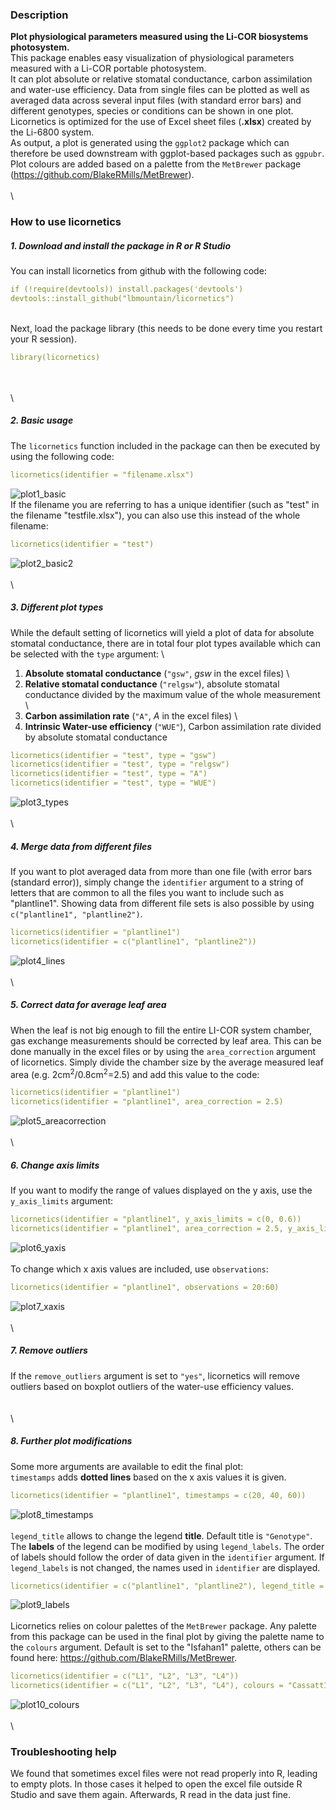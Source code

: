 ### Description

**Plot physiological parameters measured using the Li-COR biosystems photosystem.**
\
This package enables easy visualization of physiological parameters measured with a Li-COR portable photosystem.
\
It can plot absolute or relative stomatal conductance, carbon assimilation and water-use efficiency. Data from single files can be plotted as well as averaged data across several input files (with standard error bars) and different genotypes, species or conditions can be shown in one plot.
\
Licornetics is optimized for the use of Excel sheet files (**.xlsx**) created by the Li-6800 system.
\
As output, a plot is generated using the `ggplot2` package which can therefore be used downstream with ggplot-based packages such as `ggpubr`. Plot colours are added based on a palette from the `MetBrewer` package (https://github.com/BlakeRMills/MetBrewer).
\
\
\

### How to use licornetics
##### **1. Download and install the package in R or R Studio**
You can install licornetics from github with the following code:
```yaml
if (!require(devtools)) install.packages('devtools')
devtools::install_github("lbmountain/licornetics")
```
\
Next, load the package library (this needs to be done every time you restart your R session).
```yaml
library(licornetics)
```
\
\
\

##### **2. Basic usage**
The `licornetics` function included in the package can then be executed by using the following code:
```yaml
licornetics(identifier = "filename.xlsx")
```
![plot1_basic](images/plot1_base.png)
\
If the filename you are referring to has a unique identifier (such as "test" in the filename "testfile.xlsx"), you can also use this instead of the whole filename:
```yaml
licornetics(identifier = "test")
```
![plot2_basic2](images/plot2_base2.png)
\
\
\

##### **3. Different plot types**
While the default setting of licornetics will yield a plot of data for absolute stomatal conductance, there are in total four plot types available which can be selected with the `type` argument:
\
1. **Absolute stomatal conductance** (`"gsw"`, _gsw_ in the excel files)
\
2. **Relative stomatal conductance** (`"relgsw"`), absolute stomatal conductance divided by the maximum value of the whole measurement
\
3. **Carbon assimilation rate** (`"A"`, _A_ in the excel files)
\
4. **Intrinsic Water-use efficiency** (`"WUE"`), Carbon assimilation rate divided by absolute stomatal conductance
```yaml
licornetics(identifier = "test", type = "gsw")
licornetics(identifier = "test", type = "relgsw")
licornetics(identifier = "test", type = "A")
licornetics(identifier = "test", type = "WUE")
```
![plot3_types](images/plot3_types.png)
\
\
\

##### **4. Merge data from different files**
If you want to plot averaged data from more than one file (with error bars (standard error)), simply change the `identifier` argument to a string of letters that are common to all the files you want to include such as "plantline1". Showing data from different file sets is also possible by using `c("plantline1", "plantline2")`.
```yaml
licornetics(identifier = "plantline1")
licornetics(identifier = c("plantline1", "plantline2"))
```
![plot4_lines](images/plot4_lines.png)
\
\
\

##### **5. Correct data for average leaf area**
When the leaf is not big enough to fill the entire LI-COR system chamber, gas exchange measurements should be corrected by leaf area. This can be done manually in the excel files or by using the `area_correction` argument of licornetics. Simply divide the chamber size by the average measured leaf area (e.g. 2cm<sup>2</sup>/0.8cm<sup>2</sup>=2.5) and add this value to the code:
```yaml
licornetics(identifier = "plantline1")
licornetics(identifier = "plantline1", area_correction = 2.5)
```
![plot5_areacorrection](images/plot5_areacorrection.png)
\
\
\

##### **6. Change axis limits**
If you want to modify the range of values displayed on the y axis, use the `y_axis_limits` argument:
```yaml
licornetics(identifier = "plantline1", y_axis_limits = c(0, 0.6))
licornetics(identifier = "plantline1", area_correction = 2.5, y_axis_limits = c(0, 0.6))
```
![plot6_yaxis](images/plot6_yaxis.png)
\
\
To change which x axis values are included, use `observations`:
```yaml
licornetics(identifier = "plantline1", observations = 20:60)
```
![plot7_xaxis](images/plot7_xaxis.png)
\
\
\

##### **7. Remove outliers**
If the `remove_outliers` argument is set to `"yes"`, licornetics will remove outliers based on boxplot outliers of the water-use efficiency values.
\
\
\
\

##### **8. Further plot modifications**
Some more arguments are available to edit the final plot:
\
`timestamps` adds **dotted lines** based on the x axis values it is given.
```yaml
licornetics(identifier = "plantline1", timestamps = c(20, 40, 60))
```
![plot8_timestamps](images/plot8_timestamps.png)
\
\
`legend_title` allows to change the legend **title**. Default title is `"Genotype"`.
\
The **labels** of the legend can be modified by using `legend_labels`. The order of labels should follow the order of data given in the `identifier` argument. If `legend_labels` is not changed, the names used in `identifier` are displayed.
```yaml
licornetics(identifier = c("plantline1", "plantline2"), legend_title = "Species", legend_labels = c("Plant x", "Plant y"))
```
![plot9_labels](images/plot9_labels.png)
\
\
Licornetics relies on colour palettes of the `MetBrewer` package. Any palette from this package can be used in the final plot by giving the palette name to the `colours` argument. Default is set to the "Isfahan1" palette, others can be found here: https://github.com/BlakeRMills/MetBrewer.
```yaml
licornetics(identifier = c("L1", "L2", "L3", "L4"))
licornetics(identifier = c("L1", "L2", "L3", "L4"), colours = "Cassatt1")
```
![plot10_colours](images/plot10_colours.png)
\
\
\

### Troubleshooting help
We found that sometimes excel files were not read properly into R, leading to empty plots. In those cases it helped to open the excel file outside R Studio and save them again. Afterwards, R read in the data just fine.
